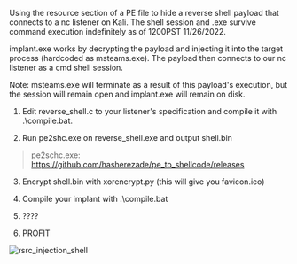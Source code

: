 Using the resource section of a PE file to hide a reverse shell payload that connects to a nc listener on Kali. The shell session and .exe survive command execution
indefinitely as of 1200PST 11/26/2022.

implant.exe works by decrypting the payload and injecting it into the target process (hardcoded as msteams.exe). The payload then connects to our nc listener as a cmd
shell session.

Note: msteams.exe will terminate as a result of this payload's execution, but the session will remain open and implant.exe will remain on disk.

1) Edit reverse_shell.c to your listener's specification and compile it with .\compile.bat.

2) Run pe2shc.exe on reverse_shell.exe and output shell.bin
  > pe2schc.exe: https://github.com/hasherezade/pe_to_shellcode/releases

3) Encrypt shell.bin with xorencrypt.py (this will give you favicon.ico)

4) Compile your implant with .\compile.bat

5) ????

6) PROFIT

![rsrc_injection_shell](https://user-images.githubusercontent.com/22229087/204105867-e3ee7585-9686-4c91-807e-ba851f9f8e2d.png)

